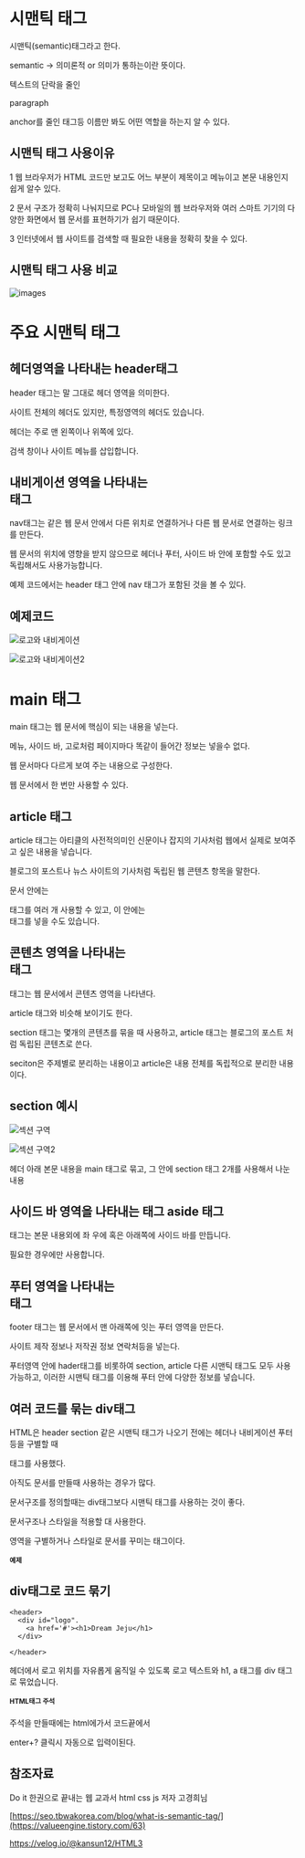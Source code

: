 시맨틱 태그
===

시맨틱(semantic)태그라고 한다.

semantic -> 의미론적 or 의미가 통하는이란 뜻이다.

텍스트의 단락을 줄인 <p> paragraph

anchor를 줄인 <a> 태그등 이름만 봐도 어떤 역할을 하는지 알 수 있다.

시맨틱 태그 사용이유
--

1 웹 브라우저가 HTML 코드만 보고도 어느 부분이 제목이고 메뉴이고 본문 내용인지 쉽게 알수 있다.

2 문서 구조가 정확히 나눠지므로 PC나 모바일의 웹 브라우저와 여러 스마트 기기의 다양한 화면에서 웹 문서를 표현하기가 쉽기 때문이다.

3 인터넷에서 웹 사이트를 검색할 때 필요한 내용을 정확히 찾을 수 있다.

시맨틱 태그 사용 비교
---

![images](https://github.com/user-attachments/assets/e4868aa4-a998-49e7-b9ee-9759b0635573)

주요 시맨틱 태그
===

헤더영역을 나타내는 header태그
---

header 태그는 말 그대로 헤더 영역을 의미한다.

사이트 전체의 헤더도 있지만, 특정영역의 헤더도 있습니다.

헤더는 주로 맨 왼쪽이나 위쪽에 있다.

검색 창이나 사이트 메뉴를 삽입합니다.

내비게이션 영역을 나타내는 <nav> 태그
---

nav태그는 같은 웹 문서 안에서 다른 위치로 연결하거나 다른 웹 문서로 연결하는 링크를 만든다.

웹 문서의 위치에 영향을 받지 않으므로 헤더나 푸터, 사이드 바 안에 포함할 수도 있고 독립해서도 사용가능합니다.

예제 코드에서는 header 태그 안에 nav 태그가 포함된 것을 볼 수 있다.

예제코드
---

![로고와 내비게이션](https://github.com/user-attachments/assets/225356ac-1702-420f-9dc8-b684fea8a2ef)

![로고와 내비게이션2](https://github.com/user-attachments/assets/9715544b-1a8a-4fde-8064-74d91702e39f)

main 태그
===

main 태그는 웹 문서에 핵심이 되는 내용을 넣는다.

메뉴, 사이드 바, 고로처럼 페이지마다 똑같이 들어간 정보는 넣을수 없다.

웹 문서마다 다르게 보여 주는 내용으로 구성한다.

웹 문서에서 한 번만 사용할 수 있다.

article 태그
---

article 태그는 아티클의 사전적의미인 신문이나 잡지의 기사처럼 웹에서 실제로 보여주고 싶은 내용을 넣습니다.

블로그의 포스트나 뉴스 사이트의 기사처럼 독립된 웹 콘텐츠 항목을 말한다.

문서 안에는 <article> 태그를 여러 개 사용할 수 있고, 이 안에는 <section>태그를 넣을 수도 있습니다.

콘텐츠 영역을 나타내는 <section> 태그
---

<section> 태그는 웹 문서에서 콘텐츠 영역을 나타낸다.

article 태그와 비슷해 보이기도 한다.

section 태그는 몇개의 콘텐츠를 묶을 때 사용하고, article 태그는 블로그의 포스트 처럼 독립된 콘텐츠로 쓴다.

seciton은 주제별로 분리하는 내용이고 article은 내용 전체를 독립적으로 분리한 내용이다.

section 예시
--

![섹션 구역](https://github.com/user-attachments/assets/bf002d6c-f16b-4f95-9e5a-315110449dcd)

![섹션 구역2](https://github.com/user-attachments/assets/10533ec9-ee95-470e-972e-5c0340cfa898)

헤더 아래 본문 내용을 main 태그로 묶고, 그 안에 section 태그 2개를 사용해서 나눈 내용

사이드 바 영역을 나타내는 태그 aside 태그
---
<aside> 태그는 본문 내용외에 좌 우에 혹은 아래쪽에 사이드 바를 만듭니다.

필요한 경우에만 사용합니다.

푸터 영역을 나타내는 <footer>태그
---

footer 태그는 웹 문서에서 맨 아래쪽에 잇는 푸터 영역을 만든다.

사이트 제작 정보나 저작권 정보 연락처등을 넣는다.

푸터영역 안에 hader태그를 비롯하여 section, article 다른 시맨틱 태그도 모두 사용가능하고, 이러한 시맨틱 태그를 이용해 푸터 안에 다양한 정보를 넣습니다.

여러 코드를 묶는 div태그
---

HTML은 header section 같은 시맨틱 태그가 나오기 전에는 헤더나 내비게이션 푸터 등을 구별할 때 <div> 태그를 사용했다.

아직도 문서를 만들때 사용하는 경우가 많다.

문서구조를 정의할때는 div태그보다 시맨틱 태그를 사용하는 것이 좋다.

문서구조나 스타일을 적용할 대 사용한다.

영역을 구별하거나 스타일로 문서를 꾸미는 태그이다.

예제
===

div태그로 코드 묶기
---
    <header>
      <div id="logo".
        <a href='#'><h1>Dream Jeju</h1>
      </div>
  
    </header>  

헤더에서 로고 위치를 자유롭게 움직일 수 있도록 로고 텍스트와 h1, a 태그를 div 태그로 묶었습니다.


HTML태그 주석
===

<!--주석내용-->

주석을 만들때에는 html에가서 코드끝에서

enter+? 클릭시 자동으로 입력이된다.

참조자료
---

Do it 한권으로 끝내는 웹 교과서 html css js 저자 고경희님

[https://seo.tbwakorea.com/blog/what-is-semantic-tag/](https://valueengine.tistory.com/63)

https://velog.io/@kansun12/HTML3
